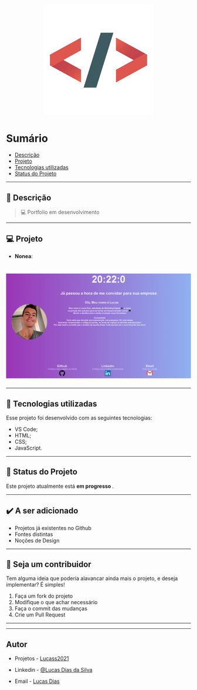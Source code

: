 <h1 align="center">
    <img src="logo1.png"/>
</h1>

# Sumário

- [Descrição](#📝-Descrição)
- [Projeto](#💻-Projeto)
- [Tecnologias utilizadas](#🚀-Tecnologias-utilizadas)
- [Status do Projeto](#🎯-Status-do-Projeto)

---

## 📝 Descrição

>💻 Portfolio em desenvolvimento



---

## 💻 Projeto

* <b>Nonea</b>: 

<h1 align="center">
    <img src="read.00.PNG"/>
</h1>



---

## 🚀 Tecnologias utilizadas
Esse projeto foi desenvolvido com as seguintes tecnologias:
* VS Code;
* HTML;
* CSS;
* JavaScript.


---

## 🎯 Status do Projeto

Este projeto atualmente está <b>em progresso </b>.

---

## :heavy_check_mark: A ser adicionado

- Projetos já existentes no Github
- Fontes distintas
- Noções de Design

---

## :handshake: Seja um contribuidor

Tem alguma ideia que poderia alavancar ainda mais o projeto, e deseja implementar? É simples!

1. Faça um fork do projeto
2. Modifique o que achar necessário
3. Faça o commit das mudanças
4. Crie um Pull Request

---

---

## Autor

- Projetos - [Lucass2021](https://github.com/Lucass2021)

- Linkedin - [@Lucas Dias da Silva](https://www.linkedin.com/in/lucas-dias-da-silva-118954199/)

- Email - [Lucas Dias](mailto:lucas.allx@hotmail.com")
